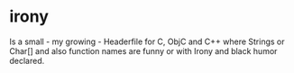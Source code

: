 irony
=====

Is a small - my growing - Headerfile for C, ObjC and C++ where Strings or Char[] and also function names are funny or with Irony and black humor declared.
